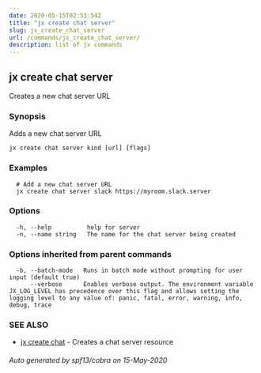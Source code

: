 ```yaml
---
date: 2020-05-15T02:53:54Z
title: "jx create chat server"
slug: jx_create_chat_server
url: /commands/jx_create_chat_server/
description: list of jx commands
---
```

## jx create chat server

Creates a new chat server URL

### Synopsis

Adds a new chat server URL

```
jx create chat server kind [url] [flags]
```

### Examples

```
  # Add a new chat server URL
  jx create chat server slack https://myroom.slack.server
```

### Options

```
  -h, --help          help for server
  -n, --name string   The name for the chat server being created
```

### Options inherited from parent commands

```
  -b, --batch-mode   Runs in batch mode without prompting for user input (default true)
      --verbose      Enables verbose output. The environment variable JX_LOG_LEVEL has precedence over this flag and allows setting the logging level to any value of: panic, fatal, error, warning, info, debug, trace
```

### SEE ALSO

* [jx create chat](/commands/jx_create_chat/)	 - Creates a chat server resource

###### Auto generated by spf13/cobra on 15-May-2020

